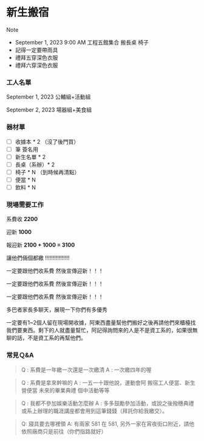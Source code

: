 # 新生搬宿

> [!Note]
> - September 1, 2023 9:00 AM  工程五館集合 搬長桌 椅子
> - 記得一定要帶雨具
> - 禮拜五穿深色衣服
> - 禮拜六穿深色衣服

### 工人名單

September 1, 2023 公輔組+活動組

September 2, 2023 場器組+美食組

### 器材單

- [ ]  收據本 * 2 （沒了後門買）
- [ ]  筆 簽名用
- [ ]  新生名單 * 2
- [ ]  長桌（系辦）* 2
- [ ]  椅子 * N （到時候再清點）
- [ ]  便當 * N
- [ ]  飲料 * N

### 現場需要工作

系費收 **2200** 

迎新 **1000**

報迎新 **2100 + 1000 = 3100**

讓他們倆個都繳 !!!!!!!!!!!!!!!!

一定要跟他們收系費 然後宣傳迎新！！！

一定要跟他們收系費 然後宣傳迎新！！！

一定要跟他們收系費 然後宣傳迎新！！！

多巴者家長多聊天，展現一下你們有多優秀

一定要有1~2個人留在現場開收據，阿東西盡量幫他們搬好之後再請他們來櫃檯找我們要東西。剩下的人就盡量幫忙，阿記得詢問來的人是不是資工系的，如果很無聊的話，不是資工系的再幫他們。

### 常見Ｑ&A

> Q : 系費是一年繳一次還是一次繳清
A :  一次繳四年的喔
> 

> Q : 系費是拿來幹嘛的
A :  一五一十跟他說，運動會阿 搬宿工人便當、新生營便當 未來的畢業典禮 個中活動等等
> 

> Q :  我都不參加娛樂活動怎麼辦
A :  多多鼓勵參加活動，或說之後撥穗典禮或系上辦理的職涯講座都會用到這筆錢錢（拜託你給我繳交）。
> 

> Q: 寢具要去哪裡領
A: 有兩家 581 在 581, 另外一家在宵夜街口附近，請他依照廠商只是前往（你們指路就好）
>
